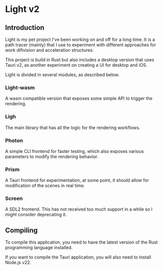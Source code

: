 # Light v2

## Introduction
Light is my pet project I've been working on and off for a long time. It is a path tracer (mainly) that I use to experiment with different approaches for work difivision and acceleration structures.

This project is build in Rust but also includes a desktop version that uses Tauri v2, as another experiment on creating a UI for desktop and iOS.

Light is divided in several modules, as described below.

### Light-wasm

A wasm compatible version that exposes some simple API to trigger the rendering.

### Ligh

The main library that has all the logic for the rendering workflows.

### Photon

A simple CLI frontend for faster testing, which also exposes various parameters to modify the rendering behavior.

### Prism

A Tauri frontend for experimentation, at some point, it should allow for modification of the scenes in real time.

### Screen

A SDL2 frontend. This has not received too much support in a while so I might consider deprecating it.

## Compiling

To compile this application, you need to have the latest version of the Rust programming language installed.

If you want to compile the Tauri application, you will also need to install Node.js v22.



